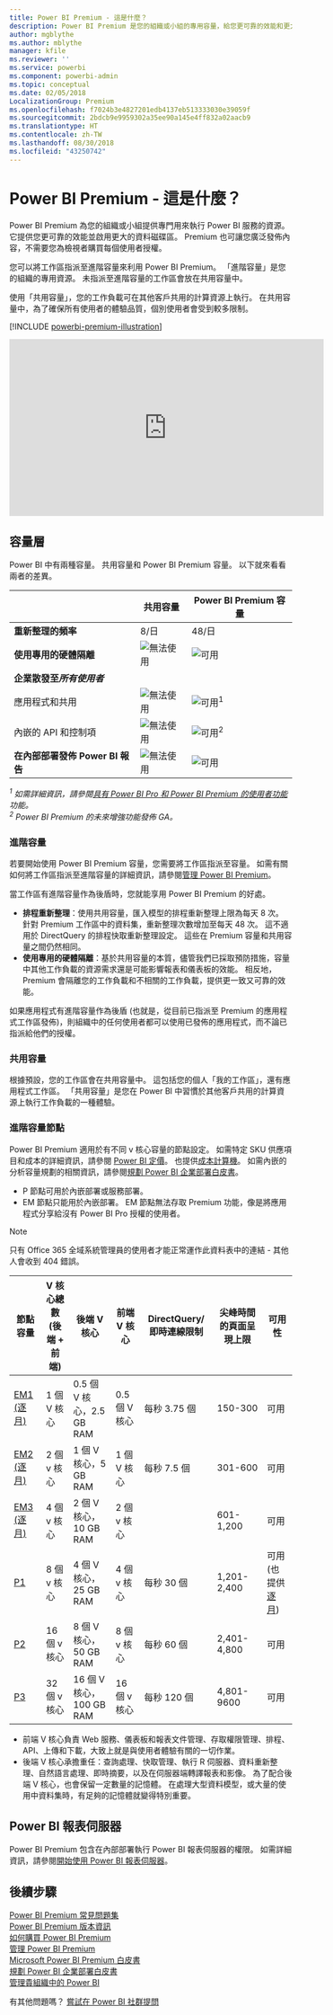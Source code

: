 ```yaml
---
title: Power BI Premium - 這是什麼？
description: Power BI Premium 是您的組織或小組的專用容量，給您更可靠的效能和更大的資料磁碟區，不需要您購買每個使用者授權。
author: mgblythe
ms.author: mblythe
manager: kfile
ms.reviewer: ''
ms.service: powerbi
ms.component: powerbi-admin
ms.topic: conceptual
ms.date: 02/05/2018
LocalizationGroup: Premium
ms.openlocfilehash: f7024b3e4827201edb4137eb513333030e39059f
ms.sourcegitcommit: 2bdcb9e9959302a35ee90a145e4ff832a02aacb9
ms.translationtype: HT
ms.contentlocale: zh-TW
ms.lasthandoff: 08/30/2018
ms.locfileid: "43250742"
---
```

# <a name="power-bi-premium---what-is-it"></a>Power BI Premium - 這是什麼？
Power BI Premium 為您的組織或小組提供專門用來執行 Power BI 服務的資源。 它提供您更可靠的效能並啟用更大的資料磁碟區。 Premium 也可讓您廣泛發佈內容，不需要您為檢視者購買每個使用者授權。

您可以將工作區指派至進階容量來利用 Power BI Premium。 「進階容量」是您的組織的專用資源。 未指派至進階容量的工作區會放在共用容量中。

使用「共用容量」，您的工作負載可在其他客戶共用的計算資源上執行。 在共用容量中，為了確保所有使用者的體驗品質，個別使用者會受到較多限制。

[!INCLUDE [powerbi-premium-illustration](./includes/powerbi-premium-illustration.md)]

<iframe width="560" height="315" src="https://www.youtube.com/embed/lNQDkN0GXzU?rel=0&amp;showinfo=0" frameborder="0" allowfullscreen></iframe>

## <a name="capacity-tiers"></a>容量層

Power BI 中有兩種容量。 共用容量和 Power BI Premium 容量。 以下就來看看兩者的差異。

|  | 共用容量 | Power BI Premium 容量 |
| --- | --- | --- |
| **重新整理的頻率** |8/日 |48/日 |
| **使用專用的硬體隔離** |![](media/service-premium/not-available.png "無法使用") |![](media/service-premium/available.png "可用") |
| **企業散發至*****所有使用者*** | | |
| 應用程式和共用 |![](media/service-premium/not-available.png "無法使用") |![](media/service-premium/available.png "可用")<sup>1</sup> |
| 內嵌的 API 和控制項 |![](media/service-premium/not-available.png "無法使用") |![](media/service-premium/available.png "可用")<sup>2</sup> |
| **在內部部署發佈 Power BI 報告** |![](media/service-premium/not-available.png "無法使用") |![](media/service-premium/available.png "可用") |

*<sup>1</sup> 如需詳細資訊，請參閱[具有 Power BI Pro 和 Power BI Premium 的使用者功能](service-free-vs-pro.md)功能。*  
*<sup>2</sup> Power BI Premium 的未來增強功能發佈 GA。*

### <a name="premium-capacity"></a>進階容量

若要開始使用 Power BI Premium 容量，您需要將工作區指派至容量。 如需有關如何將工作區指派至進階容量的詳細資訊，請參閱[管理 Power BI Premium](service-admin-premium-manage.md)。

當工作區有進階容量作為後盾時，您就能享用 Power BI Premium 的好處。

* **排程重新整理**：使用共用容量，匯入模型的排程重新整理上限為每天 8 次。 針對 Premium 工作區中的資料集，重新整理次數增加至每天 48 次。 這不適用於 DirectQuery 的排程快取重新整理設定。 這些在 Premium 容量和共用容量之間仍然相同。
* **使用專用的硬體隔離**：基於共用容量的本質，儘管我們已採取預防措施，容量中其他工作負載的資源需求還是可能影響報表和儀表板的效能。 相反地，Premium 會隔離您的工作負載和不相關的工作負載，提供更一致又可靠的效能。

如果應用程式有進階容量作為後盾 (也就是，從目前已指派至 Premium 的應用程式工作區發佈)，則組織中的任何使用者都可以使用已發佈的應用程式，而不論已指派給他們的授權。

### <a name="shared-capacity"></a>共用容量

根據預設，您的工作區會在共用容量中。 這包括您的個人「我的工作區」，還有應用程式工作區。 「共用容量」是您在 Power BI 中習慣於其他客戶共用的計算資源上執行工作負載的一種體驗。

<a name="premiumskus"/>

### <a name="premium-capacity-nodes"></a>進階容量節點

Power BI Premium 適用於有不同 v 核心容量的節點設定。 如需特定 SKU 供應項目和成本的詳細資訊，請參閱 [Power BI 定價](https://powerbi.microsoft.com/pricing/)。 也提供[成本計算機](https://powerbi.microsoft.com/calculator/)。 如需內嵌的分析容量規劃的相關資訊，請參閱[規劃 Power BI 企業部署白皮書](https://aka.ms/pbienterprisedeploy)。

* P 節點可用於內嵌部署或服務部署。
* EM 節點只能用於內嵌部署。 EM 節點無法存取 Premium 功能，像是將應用程式分享給沒有 Power BI Pro 授權的使用者。

>[!NOTE]
>只有 Office 365 全域系統管理員的使用者才能正常運作此資料表中的連結 - 其他人會收到 404 錯誤。

| 節點容量 | V 核心總數<br/>(後端 + 前端) | 後端 V 核心 | 前端 V 核心 | DirectQuery/即時連線限制 | 尖峰時間的頁面呈現上限 | 可用性 |
| --- | --- | --- | --- | --- | --- | --- |
| [EM1 (逐月)](https://portal.office.com/SubscriptionDetails?OfferId=4004702D-749C-4F74-BF47-3048F1833780&adminportal=1) |1 個 V 核心 |0.5 個 V 核心，2.5 GB RAM |0.5 個 V 核心 |每秒 3.75 個 |150-300 |可用 |
| [EM2 (逐月)](https://portal.office.com/SubscriptionDetails?OfferId=4004702D-749C-4F74-BF47-3048F1833780&adminportal=1) |2 個 v 核心 |1 個 V 核心，5 GB RAM |1 個 V 核心 |每秒 7.5 個 |301-600 |可用 |
| [EM3 (逐月)](https://portal.office.com/SubscriptionDetails?OfferId=4004702D-749C-4F74-BF47-3048F1833780&adminportal=1) |4 個 v 核心 |2 個 V 核心，10 GB RAM |2 個 v 核心 | |601-1,200 |可用 |
| [P1](https://portal.office.com/SubscriptionDetails?OfferId=b3ec5615-cc11-48de-967d-8d79f7cb0af1&adminportal=1) |8 個 v 核心 |4 個 V 核心，25 GB RAM |4 個 v 核心 |每秒 30 個 |1,201-2,400 |可用 (也提供[逐月](https://portal.office.com/SubscriptionDetails?OfferId=E4C8EDD3-74A1-4D42-A738-C647972FBE81&adminportal=1)) |
| [P2](https://portal.office.com/SubscriptionDetails?OfferId=062F2AA7-B4BC-4B0E-980F-2072102D8605&adminportal=1) |16 個 v 核心 |8 個 V 核心，50 GB RAM |8 個 v 核心 |每秒 60 個 |2,401-4,800 |可用 |
| [P3](https://portal.office.com/SubscriptionDetails?OfferId=40c7d673-375c-42a1-84ca-f993a524fed0&adminportal=1) |32 個 v 核心 |16 個 V 核心，100 GB RAM |16 個 v 核心 |每秒 120 個 |4,801-9600 |可用 |

* 前端 V 核心負責 Web 服務、儀表板和報表文件管理、存取權限管理、排程、API、上傳和下載，大致上就是與使用者體驗有關的一切作業。
* 後端 V 核心承擔重任：查詢處理、快取管理、執行 R 伺服器、資料重新整理、自然語言處理、即時摘要，以及在伺服器端轉譯報表和影像。 為了配合後端 V 核心，也會保留一定數量的記憶體。 在處理大型資料模型，或大量的使用中資料集時，有足夠的記憶體就變得特別重要。

## <a name="power-bi-report-server"></a>Power BI 報表伺服器
Power BI Premium 包含在內部部署執行 Power BI 報表伺服器的權限。 如需詳細資訊，請參閱[開始使用 Power BI 報表伺服器](report-server/get-started.md)。

## <a name="next-steps"></a>後續步驟
[Power BI Premium 常見問題集](service-premium-faq.md)  
[Power BI Premium 版本資訊](service-premium-release-notes.md)  
[如何購買 Power BI Premium](service-admin-premium-purchase.md)  
[管理 Power BI Premium](service-admin-premium-manage.md)  
[Microsoft Power BI Premium 白皮書](https://aka.ms/pbipremiumwhitepaper)  
[規劃 Power BI 企業部署白皮書](https://aka.ms/pbienterprisedeploy)  
[管理貴組織中的 Power BI](service-admin-administering-power-bi-in-your-organization.md)  

有其他問題嗎？ [嘗試在 Power BI 社群提問](https://community.powerbi.com/)
